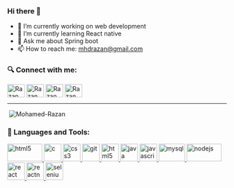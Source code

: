 ### Hi there 👋

- 🔭 I’m currently working on web development
- 🌱 I’m currently learning React native
- 💬 Ask me about Spring boot
- 📫 How to reach me: mhdrazan@gmail.com

<p align="left">
<h3 align="left">🔍 Connect with me:</h3>
<a href="https://www.linkedin.com/in/mohamed-razan-9b67bb171/" target="blank"><img align="center" src="https://cdn.jsdelivr.net/npm/simple-icons@3.0.1/icons/linkedin.svg" alt="Razan" height="30" width="40" /></a>
<a href="https://www.facebook.com/mhdrazan.razan" target="blank"><img align="center" src="https://cdn.jsdelivr.net/npm/simple-icons@3.0.1/icons/facebook.svg" alt="Razan"  edirisinghe" height="30" width="40" /></a>
<a href="https://mhdrazan7.medium.com/" target="blank"><img align="center" src="https://cdn.jsdelivr.net/npm/simple-icons@3.0.1/icons/medium.svg" alt="Razan"  height="30" width="40" /></a>
<a href="https://www.hackerrank.com/mhdrazan7" target="blank"><img align="center" src="https://cdn.jsdelivr.net/npm/simple-icons@3.0.1/icons/hackerrank.svg" alt="Razan" height="30" width="40" /></a>
</p>

------------
<p>&nbsp;<img align="center" src="https://github-readme-stats.vercel.app/api?username=Mohamed-Razan&show_icons=true" alt="Mohamed-Razan" /></p>
<h3 align="left">🧰 Languages and Tools:</h3>
<p align="left"> <a href="https://angular.io" target="_blank">
 <a href="https://spring.io/" target="_blank"> <img src="https://images.g2crowd.com/uploads/product/image/social_landscape/social_landscape_9d63a0ed04b871d3dacc8647b7f0927d/spring-boot.png" alt="html5" width="80" height="40"/> </a>
<a href="https://www.cprogramming.com/" target="_blank"> <img src="https://cdn.iconscout.com/icon/free/png-512/c-programming-569564.png" alt="c" width="40" height="40"/> </a> 
<a href="https://www.w3schools.com/css/" target="_blank"> <img src="https://upload.wikimedia.org/wikipedia/commons/thumb/d/d5/CSS3_logo_and_wordmark.svg/1200px-CSS3_logo_and_wordmark.svg.png" alt="css3" width="40" height="40"/> </a> 
<a href="https://git-scm.com/" target="_blank"> <img src="https://www.vectorlogo.zone/logos/git-scm/git-scm-icon.svg" alt="git" width="40" height="40"/> </a> 
<a href="https://www.w3.org/html/" target="_blank"> <img src="https://upload.wikimedia.org/wikipedia/commons/thumb/0/00/HTML5_logo_black.svg/1200px-HTML5_logo_black.svg.png" alt="html5" width="40" height="40"/> </a>
<a href="https://www.java.com" target="_blank"> <img src="https://seeklogo.com/images/J/java-logo-7F8B35BAB3-seeklogo.com.png" alt="java" width="40" height="40"/> </a>
<a href="https://developer.mozilla.org/en-US/docs/Web/JavaScript" target="_blank"> <img src="https://upload.wikimedia.org/wikipedia/commons/thumb/b/ba/Javascript_badge.svg/1200px-Javascript_badge.svg.png" alt="javascript" width="40" height="40"/> </a> 
<a href="https://www.mysql.com/" target="_blank"> <img src="https://download.logo.wine/logo/MySQL/MySQL-Logo.wine.png" alt="mysql" width="60" height="40"/> </a>
 <a href="https://nodejs.org" target="_blank"> <img src="https://upload.wikimedia.org/wikipedia/commons/thumb/d/d9/Node.js_logo.svg/1280px-Node.js_logo.svg.png" alt="nodejs" width="80" height="40"/> </a> 
 <a href="https://reactjs.org/" target="_blank"> <img src="https://seeklogo.net/wp-content/uploads/2020/09/react-logo-512x512.png" alt="react" width="40" height="40"/> </a> 
 <a href="https://reactnative.dev/" target="_blank"> <img src="https://raw.githubusercontent.com/kristerkari/react-native-svg-transformer/master/images/react-native-logo.png" alt="reactnative" width="40" height="40"/> </a> 
 <a href="https://www.selenium.dev" target="_blank"> <img src="https://raw.githubusercontent.com/detain/svg-logos/780f25886640cef088af994181646db2f6b1a3f8/svg/selenium-logo.svg" alt="selenium" width="40" height="40"/> </a> 
 </p>
